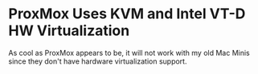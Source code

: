 # ProxMox Uses KVM and Intel VT-D HW Virtualization

As cool as ProxMox appears to be, it will not work with my old Mac Minis
since they don't have hardware virtualization support.
